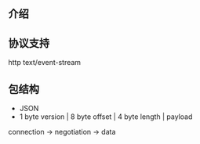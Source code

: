 ## 介绍

## 协议支持

http text/event-stream

## 包结构

* JSON
* 1 byte version | 8 byte offset | 4 byte length | payload


connection -> negotiation -> data
